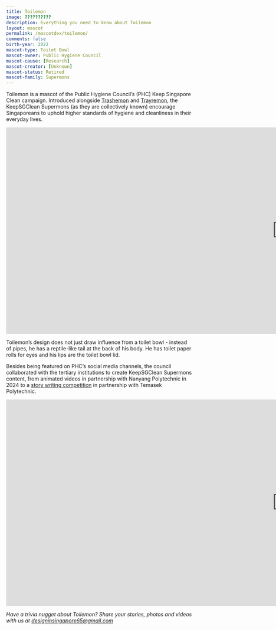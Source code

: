 ```yaml
---
title: Toilemon
image: ??????????
description: Everything you need to know about Toilemon
layout: mascot
permalink: /mascotdex/toilemon/
comments: false
birth-year: 2022
mascot-type: Toilet Bowl
mascot-owner: Public Hygiene Council
mascot-cause: [Research]
mascot-creator: [Unknown]
mascot-status: Retired
mascot-family: Supermons
---
```


Toilemon is a mascot of the Public Hygiene Council’s (PHC) Keep Singapore Clean campaign. Introduced alongside <a href="https://designinsingapore.com/mascotdex/trashemon" target="_blank">Trashemon</a> and <a href="https://designinsingapore.com/mascotdex/trayremon" target="_blank">Trayremon</a>, the KeepSGClean Supermons (as they are collectively known) encourage Singaporeans to uphold higher standards of hygiene and cleanliness in their everyday lives.  

<div class="video-responsive">
<iframe width="1524" height="560" src="https://www.youtube.com/embed/ZVZ0QPM8Kf0" title="It's not a job, it's our home." frameborder="0" allow="accelerometer; autoplay; clipboard-write; encrypted-media; gyroscope; picture-in-picture; web-share" referrerpolicy="strict-origin-when-cross-origin" allowfullscreen></iframe>
</div>

Toilemon’s design does not just draw influence from a toilet bowl - instead of pipes, he has a reptile-like tail at the back of his body. He has toilet paper rolls for eyes and his lips are the toilet bowl lid.  

Besides being featured on PHC’s social media channels, the council collaborated with the tertiary institutions to create KeepSGClean Supermons content, from animated videos in partnership with Nanyang Polytechnic in 2024 to a <a href="https://www.publichygienecouncil.sg/initiatives/story-writing-competition/" target="_blank">story writing competition</a> in partnership with Temasek Polytechnic.  

<div class="video-responsive">
<iframe width="1524" height="560" src="https://www.youtube.com/embed/CQZfG6ns9ss" title="KeepSGClean Supermons - Toilemon Animation" frameborder="0" allow="accelerometer; autoplay; clipboard-write; encrypted-media; gyroscope; picture-in-picture; web-share" referrerpolicy="strict-origin-when-cross-origin" allowfullscreen></iframe>
</div>

<blockquote class="instagram-media" data-instgrm-permalink="https://www.instagram.com/p/C0Nnt2uB1xn/?utm_source=ig_embed&amp;utm_campaign=loading" data-instgrm-version="14"></blockquote>
<script async src="//www.instagram.com/embed.js"></script>

<i>Have a trivia nugget about Toilemon? Share your stories, photos and videos with us at designinsingapore65@gmail.com</i>


